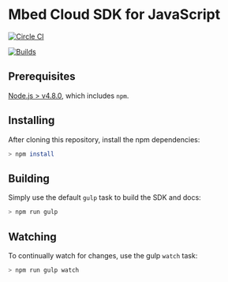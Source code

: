 # Mbed Cloud SDK for JavaScript

[![Circle CI](https://circleci.com/gh/ARMmbed/mbed-cloud-sdk-javascript-private.svg?style=shield&circle-token=9eb108b4971ce5cfca13e228eed6c2264396baae)](https://circleci.com/gh/ARMmbed/mbed-cloud-sdk-javascript-private/)

[![Builds](https://img.shields.io/badge/sdk-builds-blue.svg)](http://armmbed.github.io/mbed-cloud-sdk-javascript-private/builds/)

## Prerequisites

[Node.js > v4.8.0](https://nodejs.org), which includes `npm`.

## Installing

After cloning this repository, install the npm dependencies:

```bash
> npm install
```

## Building

Simply use the default ```gulp``` task to build the SDK and docs:

```bash
> npm run gulp
```

## Watching

To continually watch for changes, use the gulp `watch` task:

```bash
> npm run gulp watch
```
